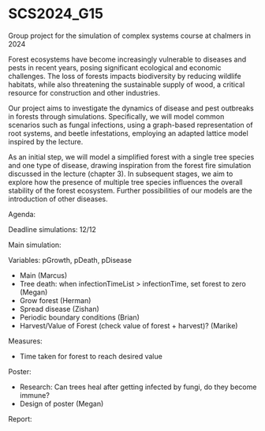 # SCS2024_G15
Group project for the simulation of complex systems course at chalmers in 2024

Forest ecosystems have become increasingly vulnerable to diseases and pests in recent years, posing significant ecological and economic challenges. 
The loss of forests impacts biodiversity by reducing wildlife habitats, while also threatening the sustainable supply of wood, a critical resource for construction and other industries.

Our project aims to investigate the dynamics of disease and pest outbreaks in forests through simulations. 
Specifically, we will model common scenarios such as fungal infections, using a graph-based representation of root systems, and beetle infestations, employing an adapted lattice model inspired by the lecture.

As an initial step, we will model a simplified forest with a single tree species and one type of disease, drawing inspiration from the forest fire simulation discussed in the lecture (chapter 3).
In subsequent stages, we aim to explore how the presence of multiple tree species influences the overall stability of the forest ecosystem. 
Further possibilities of our models are the introduction of other diseases.

Agenda:

Deadline simulations: 12/12

Main simulation:

Variables:
pGrowth, pDeath, pDisease


 - Main (Marcus)
 - Tree death: when infectionTimeList > infectionTime, set forest to zero (Megan)
 - Grow forest (Herman)
 - Spread disease (Zishan)
 - Periodic boundary conditions (Brian)
 - Harvest/Value of Forest (check value of forest + harvest)? (Marike)


Measures:
 - Time taken for forest to reach desired value

Poster:
 - Research: Can trees heal after getting infected by fungi, do they become immune?
 - Design of poster (Megan)

Report:
